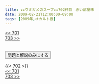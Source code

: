 ```yaml
---
title: ★★ウミガメのスープ★★702杯目　赤い部屋味
date: 2009-02-21T12:00:00+09:00
tags: [2009年,オカルト板]
---
```

<div class="th_left"><a href="../701"><< 701</a></div>
<div class="th_right"><a href="../703">703 >></a></div>
<br><br>
<script src="../../js/cupsoup.js"></script>
<form>
<input type="button" value="問題と解説のみにする" onClick="toggleCupsoup()">
</form>
{{< 702 >}}
<div class="th_left"><a href="../701"><< 701</a></div>
<div class="th_right"><a href="../703">703 >></a></div>